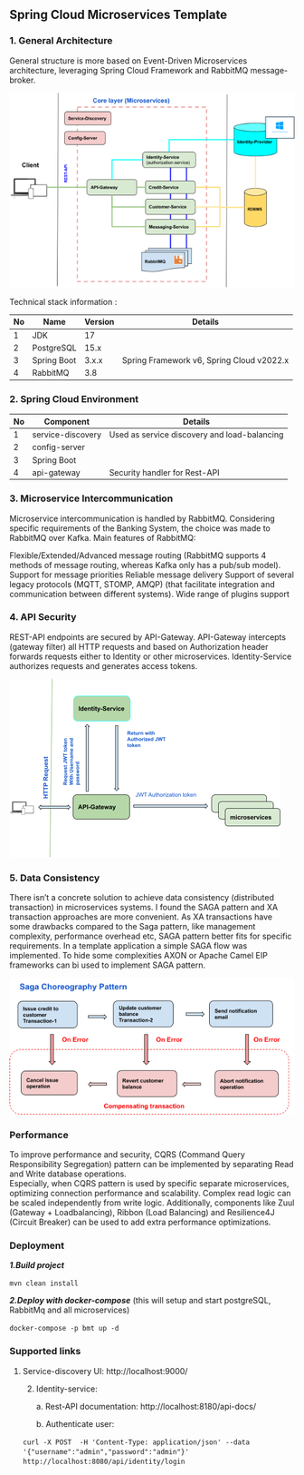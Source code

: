 ## Spring Cloud Microservices Template


### 1. General Architecture

General structure is more based on Event-Driven Microservices architecture, leveraging
Spring Cloud Framework and RabbitMQ message-broker.

![image2.png](docs%2Fimages%2Fimage2.png)



Technical stack information :

| No | Name        | Version | Details |
|----|-------------|---------|---------|
| 1  | JDK         | 17      |         |
| 2  | PostgreSQL  | 15.x    |         |
| 3  | Spring Boot | 3.x.x   |  Spring Framework v6, Spring Cloud v2022.x|
| 4  | RabbitMQ    | 3.8     |         |

###

### 2. Spring Cloud Environment

| No | Component  | Details |
|----|------------|----|
| 1  | service-discovery| Used as service discovery and load-balancing|
| 2  | config-server|    |
| 3  | Spring Boot |    |
| 4  | api-gateway| Security handler for Rest-API|

### 3. Microservice Intercommunication

  Microservice intercommunication is handled by RabbitMQ.
Considering specific requirements of the Banking System, the choice was made to RabbitMQ over Kafka.
Main features of RabbitMQ:

Flexible/Extended/Advanced message routing (RabbitMQ supports 4 methods of message routing, whereas Kafka only has a pub/sub model).
Support for message priorities
Reliable message delivery
Support of several legacy protocols (MQTT, STOMP, AMQP)
(that facilitate integration and communication between different systems).
Wide range of plugins support

### 4. API Security
REST-API endpoints are secured by API-Gateway. API-Gateway intercepts (gateway filter) all HTTP requests and based on Authorization header forwards requests either to Identity or other microservices. Identity-Service authorizes requests and generates access tokens.

![image3.png](docs%2Fimages%2Fimage3.png)

### 5. Data Consistency
There isn’t a concrete solution to achieve data consistency (distributed transaction)
in microservices systems. I found the SAGA pattern and XA transaction approaches are more convenient.  As XA transactions have some drawbacks compared to the Saga pattern, like management complexity, performance overhead etc, SAGA pattern better fits for specific requirements. In a template application a simple SAGA flow was implemented. To hide some complexities AXON or Apache Camel EIP  frameworks can bi used to implement SAGA pattern.

![image1.png](docs%2Fimages%2Fimage1.png)

### Performance

To improve performance and security, CQRS (Command Query Responsibility Segregation) pattern can be implemented by separating Read and Write database operations.  
Especially, when CQRS pattern is used by specific separate microservices, optimizing connection performance and scalability. Complex read logic can be scaled independently from write logic.
Additionally, components like Zuul (Gateway + Loadbalancing), Ribbon (Load Balancing) and Resilience4J (Circuit Breaker) can be used to add extra performance optimizations.

### Deployment

***1.Build project***

```mvn clean install```


***2.Deploy with docker-compose***
(this will setup and start postgreSQL, RabbitMq and all microservices)

```docker-compose -p bmt up -d```

### Supported links

1. Service-discovery UI: 
   http://localhost:9000/

   2. Identity-service: 

       a. Rest-API documentation:
       http://localhost:8180/api-docs/
    
       b. Authenticate user:


   ```curl -X POST  -H 'Content-Type: application/json' --data '{"username":"admin","password":"admin"}' http://localhost:8080/api/identity/login```
